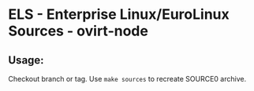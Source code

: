 # ELS - Enterprise Linux/EuroLinux Sources - ovirt-node
 
## Usage:
  Checkout branch or tag. Use `make sources` to recreate  SOURCE0 archive.
